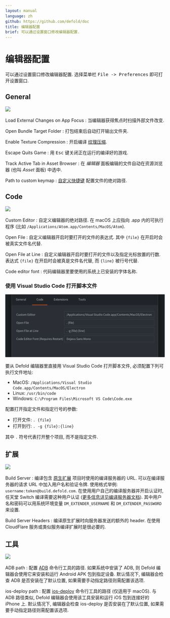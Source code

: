 ```yaml
---
layout: manual
language: zh
github: https://github.com/defold/doc
title: 编辑器配置
brief: 可以通过设置窗口修改编辑器配置.
---
```


# 编辑器配置

可以通过设置窗口修改编辑器配置. 选择菜单栏 <kbd>File -> Preferences</kbd> 即可打开设置窗口.

## General

![](/manuals/images/editor/preferences_general.png)

Load External Changes on App Focus
: 当编辑器获得焦点时扫描外部文件改变.

Open Bundle Target Folder
: 打包结束后自动打开输出文件夹.

Enable Texture Compression
: 开启编译 [纹理压缩](/zh/manuals/texture-profiles).

Escape Quits Game
: 用 <kbd>Esc</kbd> 键关闭正在运行的编译好的游戏.

Track Active Tab in Asset Browser
: 在 *编辑器* 面板编辑的文件自动在资源浏览器 (也叫 *Asset* 面板) 中选中.

Path to custom keymap
: [自定义快捷键](/zh/manuals/editor-keyboard-shortcuts) 配置文件的绝对路径.


## Code

![](/manuals/images/editor/preferences_code.png)

Custom Editor
: 自定义编辑器的绝对路径. 在 macOS 上应指向 .app 内的可执行程序 (比如 `/Applications/Atom.app/Contents/MacOS/Atom`).

Open File
: 自定义编辑器开启时要打开的文件的表达式. 其中 `{file}` 在开启时会被真实文件名代替.

Open File at Line
: 自定义编辑器开启时要打开的文件以及指定光标放置的行数. 表达式 `{file}` 在开启时会被真是文件名代替, 而 `{line}` 被行号代替.

Code editor font
: 代码编辑器里要使用的系统上已安装的字体名称.


### 使用 Visual Studio Code 打开脚本文件

![](/manuals/images/editor/preferences_vscode.png)

要从 Defold 编辑器里直接用 Visual Studio Code 打开脚本文件, 必须配置下列可执行文件地址:

- MacOS: `/Applications/Visual Studio Code.app/Contents/MacOS/Electron`
- Linux: `/usr/bin/code`
- Windows: `C:\Program Files\Microsoft VS Code\Code.exe`

 配置打开指定文件和指定行号的参数:

- 打开文件: `. {file}`
- 打开到行: `. -g {file}:{line}`

其中 `.` 符号代表打开整个项目, 而不是指定文件.


## 扩展

![](/manuals/images/editor/preferences_extensions.png)

Build Server
: 编译包含 [原生扩展](/zh/manuals/extensions) 项目时使用的编译服务器的 URL. 可以在编译服务器的请求 URL 中加入用户名和验证令牌. 使用格式举例: `username:token@build.defold.com`. 在使用用户自己的编译服务器并开启认证时, 任天堂 Switch 编译需要这种用户认证 ([更多信息详见编译服务器文档](https://github.com/defold/extender/blob/dev/README_SECURITY.md)). 其中用户名和密码可以用系统环境变量 `DM_EXTENDER_USERNAME` 和 `DM_EXTENDER_PASSWORD` 来设置.

Build Server Headers
: 编译原生扩展时向服务器发送的额外的 header. 在使用 CloudFlare 服务或类似服务编译扩展时是很必要的.

## 工具

![](/manuals/images/editor/preferences_tools.png)

ADB path
: 配置 [ADB](https://developer.android.com/tools/adb) 命令行工具的路径. 如果系统中安装了 ADB, 则 Defold 编辑器会使用它来安装和运行 Android APK 包到指定设备. 默认情况下, 编辑器会检查 ADB 是否安装在了默认位置, 如果需要手动指定路径则需配置该选项.

ios-deploy path
: 配置 [ios-deploy](https://github.com/ios-control/ios-deploy) 命令行工具的路径 (仅适用于 macOS). 与 ADB 路径类似, Defold 编辑器会使用该工具安装和运行 iOS 包到连接好的 iPhone 上. 默认情况下, 编辑器会检查 ios-deploy 是否安装在了默认位置, 如果需要手动指定路径则需配置该选项.